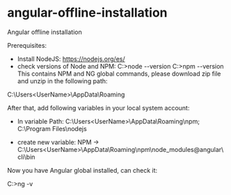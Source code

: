 # angular-offline-installation
Angular offline installation

Prerequisites:
- Install NodeJS: https://nodejs.org/es/
- check versions of Node and NPM:
    C:\>node --version
    C:\>npm --version
This contains NPM and NG global commands, please download zip file and unzip in the following path:

C:\Users\<UserName>\AppData\Roaming

After that, add following variables in your local system account:

+ In variable Path: C:\Users\<UserName>\AppData\Roaming\npm; C:\Program Files\nodejs

+ create new variable:
  NPM -> C:\Users\<UserName>\AppData\Roaming\npm\node_modules\@angular\cli\bin

Now you have Angular global installed, can check it:

C:\>ng -v
